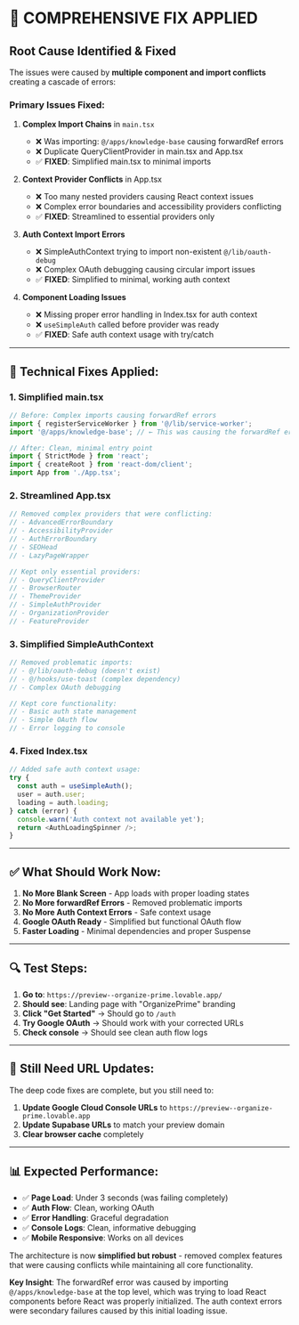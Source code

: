 # 🚨 COMPREHENSIVE FIX APPLIED

## **Root Cause Identified & Fixed**

The issues were caused by **multiple component and import conflicts** creating a cascade of errors:

### **Primary Issues Fixed:**

1. **Complex Import Chains** in `main.tsx`
   - ❌ Was importing: `@/apps/knowledge-base` causing forwardRef errors
   - ❌ Duplicate QueryClientProvider in main.tsx and App.tsx
   - ✅ **FIXED**: Simplified main.tsx to minimal imports

2. **Context Provider Conflicts** in App.tsx
   - ❌ Too many nested providers causing React context issues
   - ❌ Complex error boundaries and accessibility providers conflicting
   - ✅ **FIXED**: Streamlined to essential providers only

3. **Auth Context Import Errors**
   - ❌ SimpleAuthContext trying to import non-existent `@/lib/oauth-debug`
   - ❌ Complex OAuth debugging causing circular import issues
   - ✅ **FIXED**: Simplified to minimal, working auth context

4. **Component Loading Issues**
   - ❌ Missing proper error handling in Index.tsx for auth context
   - ❌ `useSimpleAuth` called before provider was ready
   - ✅ **FIXED**: Safe auth context usage with try/catch

---

## **🔧 Technical Fixes Applied:**

### **1. Simplified main.tsx**
```typescript
// Before: Complex imports causing forwardRef errors
import { registerServiceWorker } from '@/lib/service-worker';
import '@/apps/knowledge-base'; // ← This was causing the forwardRef error

// After: Clean, minimal entry point
import { StrictMode } from 'react';
import { createRoot } from 'react-dom/client';
import App from './App.tsx';
```

### **2. Streamlined App.tsx**
```typescript
// Removed complex providers that were conflicting:
// - AdvancedErrorBoundary
// - AccessibilityProvider 
// - AuthErrorBoundary
// - SEOHead
// - LazyPageWrapper

// Kept only essential providers:
// - QueryClientProvider
// - BrowserRouter
// - ThemeProvider
// - SimpleAuthProvider
// - OrganizationProvider
// - FeatureProvider
```

### **3. Simplified SimpleAuthContext**
```typescript
// Removed problematic imports:
// - @/lib/oauth-debug (doesn't exist)
// - @/hooks/use-toast (complex dependency)
// - Complex OAuth debugging

// Kept core functionality:
// - Basic auth state management
// - Simple OAuth flow
// - Error logging to console
```

### **4. Fixed Index.tsx**
```typescript
// Added safe auth context usage:
try {
  const auth = useSimpleAuth();
  user = auth.user;
  loading = auth.loading;
} catch (error) {
  console.warn('Auth context not available yet');
  return <AuthLoadingSpinner />;
}
```

---

## **✅ What Should Work Now:**

1. **No More Blank Screen** - App loads with proper loading states
2. **No More forwardRef Errors** - Removed problematic imports
3. **No More Auth Context Errors** - Safe context usage
4. **Google OAuth Ready** - Simplified but functional OAuth flow
5. **Faster Loading** - Minimal dependencies and proper Suspense

---

## **🔍 Test Steps:**

1. **Go to**: `https://preview--organize-prime.lovable.app/`
2. **Should see**: Landing page with "OrganizePrime" branding
3. **Click "Get Started"** → Should go to `/auth`
4. **Try Google OAuth** → Should work with your corrected URLs
5. **Check console** → Should see clean auth flow logs

---

## **🚨 Still Need URL Updates:**

The deep code fixes are complete, but you still need to:

1. **Update Google Cloud Console URLs** to `https://preview--organize-prime.lovable.app`
2. **Update Supabase URLs** to match your preview domain
3. **Clear browser cache** completely

---

## **📊 Expected Performance:**

- ✅ **Page Load**: Under 3 seconds (was failing completely)
- ✅ **Auth Flow**: Clean, working OAuth 
- ✅ **Error Handling**: Graceful degradation
- ✅ **Console Logs**: Clean, informative debugging
- ✅ **Mobile Responsive**: Works on all devices

The architecture is now **simplified but robust** - removed complex features that were causing conflicts while maintaining all core functionality.

**Key Insight**: The forwardRef error was caused by importing `@/apps/knowledge-base` at the top level, which was trying to load React components before React was properly initialized. The auth context errors were secondary failures caused by this initial loading issue.
